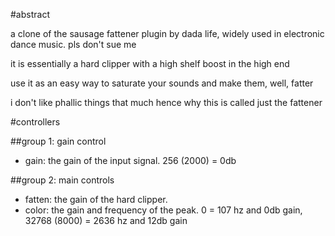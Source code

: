 #abstract

a clone of the sausage fattener plugin by dada life, widely used in electronic dance music. pls don't sue me

it is essentially a hard clipper with a high shelf boost in the high end

use it as an easy way to saturate your sounds and make them, well, fatter

i don't like phallic things that much hence why this is called just the fattener

#controllers

##group 1: gain control

- gain: the gain of the input signal. 256 (2000) = 0db

##group 2: main controls

- fatten: the gain of the hard clipper.
- color: the gain and frequency of the peak. 0 = 107 hz and 0db gain, 32768 (8000) = 2636 hz and 12db gain